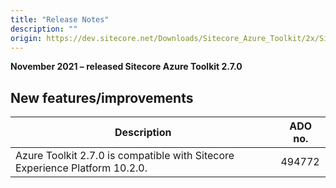```yaml
---
title: "Release Notes"
description: ""
origin: https://dev.sitecore.net/Downloads/Sitecore_Azure_Toolkit/2x/Sitecore_Azure_Toolkit_270/Release_Notes
---
```


**November 2021 – released Sitecore Azure Toolkit 2.7.0**

## New features/improvements

 | Description | ADO no. |
 | --- | --- |
 | ​​Azure Toolkit 2.7.0 is compatible with Sitecore Experience Platform 10.2.0​.​ | 494772 |